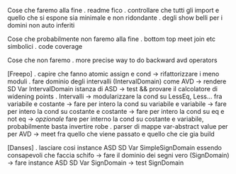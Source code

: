 Cose che faremo alla fine
    . readme fico
    . controllare che tutti gli import e quello che si espone sia minimale e non ridondante
    . degli show belli per i domini non auto inferiti

Cose che probabilmente non faremo alla fine
    . bottom top meet join etc simbolici
    . code coverage

Cose che non faremo
    . more precise way to do backward avd operators


[Freepo]
    . capire che fanno atomic assign e cond -> rifattorizzare i meno moduli
    . fare dominio degli intervalli (IntervalDomain) come AVD
        -> rendere SD Var IntervalDomain istanza di ASD
            -> test && provare il calcolatore di widening points
    . Intervalli
        -> modularizzare la cond su LessEq, Less... fra variabile e costante
        -> fare per intero la cond su variabile e variabile
        -> fare per intero la cond su costante e costante
        -> fare per intero la cond su eq e not eq
        -> _opzionale_ fare per interno la cond su costante e variabile, probabilmente basta invertire robe
    . parser di mappe var-abstract value per per AVD
        -> meet fra quello che viene passato e quello che cie gia build

[Danses]
    . lasciare cosi instance ASD SD Var SimpleSignDomain essendo consapevoli che faccia schifo
        -> fare il dominio dei segni vero (SignDomain)
            -> fare instance ASD SD Var SignDomain
                -> test SignDomain
